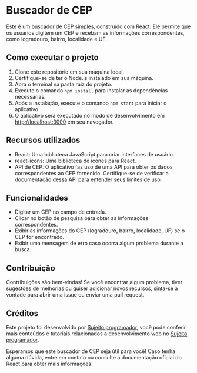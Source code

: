 # Buscador de CEP

Este é um buscador de CEP simples, construído com React. Ele permite que os usuários digitem um CEP e recebam as informações correspondentes, como logradouro, bairro, localidade e UF.

## Como executar o projeto

1. Clone este repositório em sua máquina local.
2. Certifique-se de ter o Node.js instalado em sua máquina.
3. Abra o terminal na pasta raiz do projeto.
4. Execute o comando `npm install` para instalar as dependências necessárias.
5. Após a instalação, execute o comando `npm start` para iniciar o aplicativo.
6. O aplicativo será executado no modo de desenvolvimento em [http://localhost:3000](http://localhost:3000) em seu navegador.

## Recursos utilizados

- React: Uma biblioteca JavaScript para criar interfaces de usuário.
- react-icons: Uma biblioteca de ícones para React.
- API de CEP: O aplicativo faz uso de uma API para obter os dados correspondentes ao CEP fornecido. Certifique-se de verificar a documentação dessa API para entender seus limites de uso.

## Funcionalidades

- Digitar um CEP no campo de entrada.
- Clicar no botão de pesquisa para obter as informações correspondentes.
- Exibir as informações do CEP (logradouro, bairro, localidade, UF) se o CEP for encontrado.
- Exibir uma mensagem de erro caso ocorra algum problema durante a busca.

## Contribuição

Contribuições são bem-vindas! Se você encontrar algum problema, tiver sugestões de melhorias ou quiser adicionar novos recursos, sinta-se à vontade para abrir uma issue ou enviar uma pull request.

## Créditos

Este projeto foi desenvolvido por [Sujeito programador](https://www.youtube.com/@Sujeitoprogramador), você pode conferir mais conteúdos e tutoriais relacionados a desenvolvimento web no [Sujeito programador](https://www.youtube.com/watch?v=oy4cbqE1_qc).

Esperamos que este buscador de CEP seja útil para você! Caso tenha alguma dúvida, entre em contato ou consulte a documentação oficial do React para obter mais informações.
